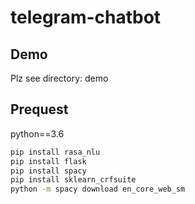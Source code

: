 # telegram-chatbot

## Demo
Plz see directory: demo

## Prequest
python==3.6
```bash
pip install rasa_nlu
pip install flask
pip install spacy
pip install sklearn_crfsuite
python -m spacy download en_core_web_sm
```
